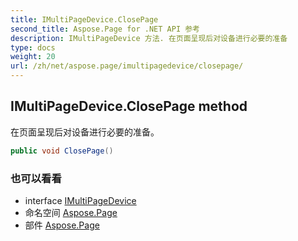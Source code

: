 ```yaml
---
title: IMultiPageDevice.ClosePage
second_title: Aspose.Page for .NET API 参考
description: IMultiPageDevice 方法. 在页面呈现后对设备进行必要的准备
type: docs
weight: 20
url: /zh/net/aspose.page/imultipagedevice/closepage/
---
```

## IMultiPageDevice.ClosePage method

在页面呈现后对设备进行必要的准备。

```csharp
public void ClosePage()
```

### 也可以看看

* interface [IMultiPageDevice](../)
* 命名空间 [Aspose.Page](../../imultipagedevice/)
* 部件 [Aspose.Page](../../../)


